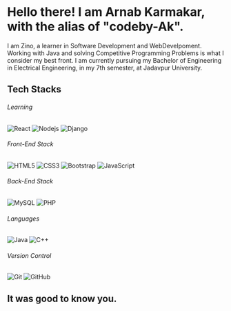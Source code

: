
# Hello there! I am Arnab Karmakar, with the alias of "codeby-Ak".

I am Zino, a learner in Software Development and WebDevelpoment. Working with Java and solving Competitive Programming Problems is what I consider my best front. 
I am currently pursuing my Bachelor of Engineering in Electrical Engineering, in my 7th semester, at Jadavpur University.
## Tech Stacks

###### Learning
![React](https://img.shields.io/badge/React-%231DA1F2.svg?&style=for-the-badge&logo=React&logoColor=black&color=61DAFB)
![Nodejs](https://img.shields.io/badge/-Nodejs-339933?&style=for-the-badge&logo=Node.js&logoColor=white)
![Django](https://img.shields.io/badge/Django-092E20?style=for-the-badge&logo=django&logoColor=white)

###### Front-End Stack
![HTML5](https://img.shields.io/badge/-HTML5-E34F26?style=for-the-badge&logo=html5&logoColor=white)
![CSS3](https://img.shields.io/badge/-CSS3-1572B6?style=for-the-badge&logo=css3)
![Bootstrap](https://img.shields.io/badge/-Bootstrap-7952B3?style=for-the-badge&logo=bootstrap&logoColor=white)
![JavaScript](https://img.shields.io/badge/-JavaScript-F7DF1E?style=for-the-badge&logo=javascript&logoColor=black)

###### Back-End Stack
![MySQL](https://img.shields.io/badge/-MySQL-4479A1?style=for-the-badge&logo=mysql&logoColor=white)
![PHP](https://img.shields.io/badge/-PHP-4479A1?style=for-the-badge&logo=mysql&logoColor=white)

###### Languages
![Java](https://img.shields.io/badge/Java-007396?style=for-the-badge&logo=java)
![C++](https://img.shields.io/badge/C++-00599C?style=for-the-badge&logo=c)

###### Version Control
![Git](https://img.shields.io/badge/-Git-F05032?style=for-the-badge&logo=git&logoColor=white)
![GitHub](https://img.shields.io/badge/-GitHub-181717?style=for-the-badge&logo=github)

## It was good to know you. 

